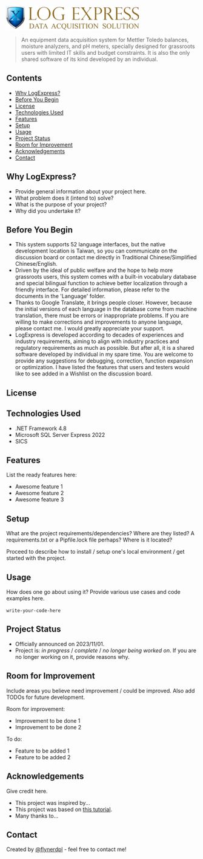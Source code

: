 ![LogExpress logo](./90_image/lx_logo.png)
> An equipment data acquisition system for Mettler Toledo balances, moisture analyzers, and pH meters, specially designed for grassroots users with limited IT skills and budget constraints. It is also the only shared software of its kind developed by an individual.
<!-- Live demo [_here_](https://www.example.com).--> 
<!-- If you have the project hosted somewhere, include the link here. -->

## Contents
* [Why LogExpress?](#why-logexpress)
* [Before You Begin](#before-you-begin)
* [License](#license)
* [Technologies Used](#technologies-used)
* [Features](#features)
* [Setup](#setup)
* [Usage](#usage)
* [Project Status](#project-status)
* [Room for Improvement](#room-for-improvement)
* [Acknowledgements](#acknowledgements)
* [Contact](#contact)
<!--* [Screenshots](#screenshots) -->


## Why LogExpress?
- Provide general information about your project here.
- What problem does it (intend to) solve?
- What is the purpose of your project?
- Why did you undertake it?
<!-- You don't have to answer all the questions - just the ones relevant to your project. -->

## Before You Begin
- This system supports 52 language interfaces, but the native development location is Taiwan, so you can communicate on the discussion board or contact me directly in Traditional Chinese/Simplified Chinese/English.
- Driven by the ideal of public welfare and the hope to help more grassroots users, this system comes with a built-in vocabulary database and special bilingual function to achieve better localization through a friendly interface. For detailed information, please refer to the documents in the 'Language' folder. 
- Thanks to Google Translate, it brings people closer. However, because the initial versions of each language in the database come from machine translation, there must be errors or inappropriate problems. If you are willing to make corrections and improvements to anyone language, please contact me. I would greatly appreciate your support.
- LogExpress is developed according to decades of experiences and industry requirements, aiming to align with industry practices and regulatory requirements as much as possible. But after all, it is a shared software developed by individual in my spare time. You are welcome to provide any suggestions for debugging, correction, function expansion or optimization. I have listed the features that users and testers would like to see added in a Wishlist on the discussion board.

<!-- some important things before begining -->

## License
<!-- This project is open source and available under the [... License](). -->

## Technologies Used
- .NET Framework 4.8
- Microsoft SQL Server Express 2022
- SICS 


## Features
List the ready features here:
- Awesome feature 1
- Awesome feature 2
- Awesome feature 3


<!--## Screenshots -->
<!--![Example screenshot](./z_image/LX_LOGO_Small.png) -->
<!-- If you have screenshots you'd like to share, include them here. -->


## Setup
What are the project requirements/dependencies? Where are they listed? A requirements.txt or a Pipfile.lock file perhaps? Where is it located?

Proceed to describe how to install / setup one's local environment / get started with the project.


## Usage
How does one go about using it?
Provide various use cases and code examples here.

`write-your-code-here`


## Project Status
- Officially announced on 2023/11/01.
- Project is: _in progress_ / _complete_ / _no longer being worked on_. If you are no longer working on it, provide reasons why.


## Room for Improvement
Include areas you believe need improvement / could be improved. Also add TODOs for future development.

Room for improvement:
- Improvement to be done 1
- Improvement to be done 2

To do:
- Feature to be added 1
- Feature to be added 2


## Acknowledgements
Give credit here.
- This project was inspired by...
- This project was based on [this tutorial](https://www.example.com).
- Many thanks to...


## Contact
Created by [@flynerdpl](https://www.flynerd.pl/) - feel free to contact me!

<!-- Optional -->


<!-- You don't have to include all sections - just the one's relevant to your project -->
